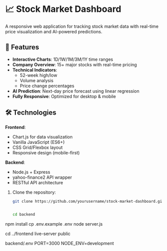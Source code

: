 # 📈 Stock Market Dashboard

A responsive web application for tracking stock market data with real-time price visualization and AI-powered predictions.

## 🌟 Features

- **Interactive Charts**: 1D/1W/1M/3M/1Y time ranges
- **Company Overview**: 15+ major stocks with real-time pricing
- **Technical Indicators**: 
  - 52-week high/low
  - Volume analysis
  - Price change percentages
- **AI Prediction**: Next-day price forecast using linear regression
- **Fully Responsive**: Optimized for desktop & mobile

## 🛠️ Technologies

**Frontend**:
- Chart.js for data visualization
- Vanilla JavaScript (ES6+)
- CSS Grid/Flexbox layout
- Responsive design (mobile-first)

**Backend**:
- Node.js + Express
- yahoo-finance2 API wrapper
- RESTful API architecture

1. Clone the repository:
   ```bash
   git clone https://github.com/yourusername/stock-market-dashboard.git


   cd backend
npm install
cp .env.example .env
node server.js

cd ../frontend
live-server public

backend/.env
PORT=3000
NODE_ENV=development

